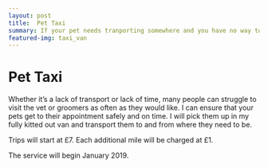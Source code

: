 ```yaml
---
layout: post
title:  Pet Taxi
summary: If your pet needs tranporting somewhere and you have no way to get them there
featured-img: taxi_van
---
```


# Pet Taxi

Whether it’s a lack of transport or lack of time, many people can struggle to visit the vet or groomers as often as they would like. I can ensure that your pets get to their appointment safely and on time. I will pick them up in my fully kitted out van and transport them to and from where they need to be.

Trips will start at £7. Each additional mile will be charged at £1.

The service will begin January 2019.
